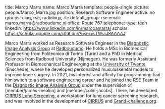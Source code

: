 title: Marco Marra
name: Marco Marra
template: people-single
picture: people/Marco_Marra.jpg
position: Research Software Engineer
active: no
groups: diag, rse, radiology, rtc
default_group: rse
email: marco.marra@radboudumc.nl
office: Route 767
telephone:
type: tech
linkedin: https://www.linkedin.com/in/marcoamarra/
scholar: https://scholar.google.com/citations?user=sTWiaJ8AAAAJ

Marco Marra worked as Research Software Engineer in the [Diagnostic Image Analysis Group](http://diagnijmegen.nl/index.php/Home) at [Radboudumc](https://www.radboudumc.nl/en/research).
He holds a MSc in Biomedical Engineering from Politecnico di Torino (Turin) and a PhD in Medical Sciences from Radboud University (Nijmegen). He was formerly Assistant Professor in Biomechanical Engineerging at the [University of Twente](https://www.utwente.nl/en/) (Enschede), where he developed personalized musuloskeletal models to improve knee surgery. In 2021, his interest and affinity for programming had him switch to a software engineering career and he joined the RSE Team in the [Diagnostic Image Analysis Group](http://diagnijmegen.nl/index.php/Home) under the supervision of [member/james-meakin] and [member/colin-jacobs]. There, he developed [CIRRUS Lung Screening](https://rse.diagnijmegen.nl/software/cirruslungs/), a workstation for lung cancer screening research, and was involved in the development of [CIRRUS](https://rse.diagnijmegen.nl/software/cirrus/) and [Grand-challenge.org](https://rse.diagnijmegen.nl/software/grand-challenge/).
